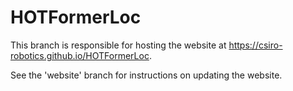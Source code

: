 # HOTFormerLoc
This branch is responsible for hosting the website at 
https://csiro-robotics.github.io/HOTFormerLoc.

See the 'website' branch for instructions on updating the website.
